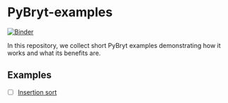 # PyBryt-examples

[![Binder](https://mybinder.org/badge_logo.svg)](https://mybinder.org/v2/gh/marijanbeg/pybryt-examples/HEAD?filepath=examples%2Finsertion-sort.ipynb)

In this repository, we collect short PyBryt examples demonstrating how it works and what its benefits are.

## Examples

- [ ] [Insertion sort](examples/insertion-sort.ipynb)
